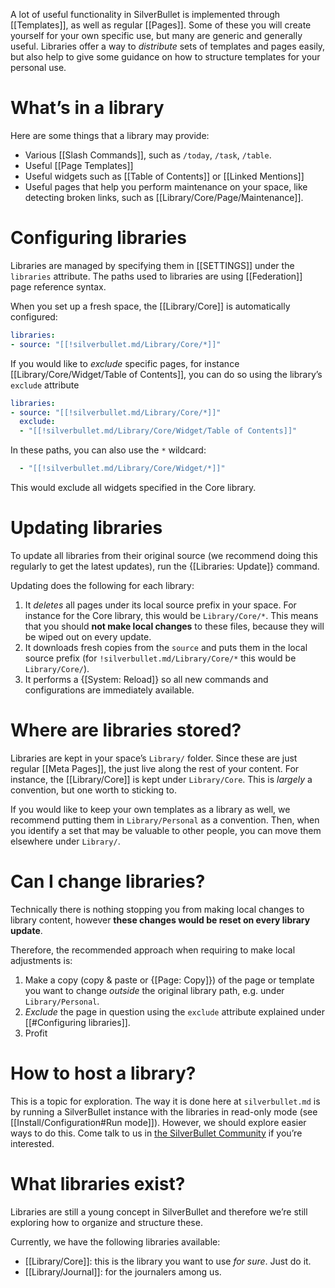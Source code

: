 A lot of useful functionality in SilverBullet is implemented through [[Templates]], as well as regular [[Pages]]. Some of these you will create yourself for your own specific use, but many are generic and generally useful. Libraries offer a way to _distribute_ sets of templates and pages easily, but also help to give some guidance on how to structure templates for your personal use.

# What’s in a library
Here are some things that a library may provide:
* Various [[Slash Commands]], such as `/today`, `/task`, `/table`.
* Useful [[Page Templates]]
* Useful widgets such as [[Table of Contents]] or [[Linked Mentions]]
* Useful pages that help you perform maintenance on your space, like detecting broken links, such as [[Library/Core/Page/Maintenance]].

# Configuring libraries
Libraries are managed by specifying them in [[SETTINGS]] under the `libraries` attribute. The paths used to libraries are using [[Federation]] page reference syntax.

When you set up a fresh space, the [[Library/Core]] is automatically configured:

```yaml
libraries:
- source: "[[!silverbullet.md/Library/Core/*]]"
```

If you would like to _exclude_ specific pages, for instance [[Library/Core/Widget/Table of Contents]], you can do so using the library’s `exclude` attribute

```yaml
libraries:
- source: "[[!silverbullet.md/Library/Core/*]]"
  exclude:
  - "[[!silverbullet.md/Library/Core/Widget/Table of Contents]]"
```

In these paths, you can also use the `*` wildcard:

```yaml
  - "[[!silverbullet.md/Library/Core/Widget/*]]"
```

This would exclude all widgets specified in the Core library.

# Updating libraries
To update all libraries from their original source (we recommend doing this regularly to get the latest updates), run the {[Libraries: Update]} command.

Updating does the following for each library:

1. It _deletes_ all pages under its local source prefix in your space. For instance for the Core library, this would be `Library/Core/*`. This means that you should **not make local changes** to these files, because they will be wiped out on every update.
2. It downloads fresh copies from the `source` and puts them in the local source prefix (for `!silverbullet.md/Library/Core/*` this would be `Library/Core/`).
3. It performs a {[System: Reload]} so all new commands and configurations are immediately available.

# Where are libraries stored?
Libraries are kept in your space’s `Library/` folder. Since these are just regular [[Meta Pages]], the just live along the rest of your content. For instance, the [[Library/Core]] is kept under `Library/Core`. This is _largely_ a convention, but one worth to sticking to.

If you would like to keep your own templates as a library as well, we recommend putting them in `Library/Personal` as a convention. Then, when you identify a set that may be valuable to other people, you can move them elsewhere under `Library/`.

# Can I change libraries?
Technically there is nothing stopping you from making local changes to library content, however **these changes would be reset on every library update**.

Therefore, the recommended approach when requiring to make local adjustments is:

1. Make a copy (copy & paste or {[Page: Copy]}) of the page or template you want to change _outside_ the original library path, e.g. under `Library/Personal`.
2. _Exclude_ the page in question using the `exclude` attribute explained under [[#Configuring libraries]].
3. Profit

# How to host a library?
This is a topic for exploration. The way it is done here at `silverbullet.md` is by running a SilverBullet instance with the libraries in read-only mode (see [[Install/Configuration#Run mode]]). However, we should explore easier ways to do this. Come talk to us in [the SilverBullet Community](https://community.silverbullet.md/) if you’re interested.

# What libraries exist?
Libraries are still a young concept in SilverBullet and therefore we’re still exploring how to organize and structure these.

Currently, we have the following libraries available:
* [[Library/Core]]: this is the library you want to use _for sure_. Just do it.
* [[Library/Journal]]: for the journalers among us.

